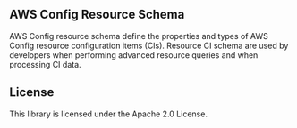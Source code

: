 ## AWS Config Resource Schema

AWS Config resource schema define the properties and types of AWS Config resource configuration items (CIs). Resource CI schema are used by developers when performing advanced resource queries and when processing CI data.

## License

This library is licensed under the Apache 2.0 License. 
